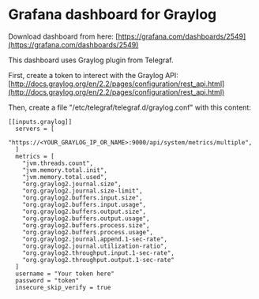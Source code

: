 # Grafana dashboard for Graylog
Download dashboard from here:
[https://grafana.com/dashboards/2549](https://grafana.com/dashboards/2549)

This dashboard uses Graylog plugin from Telegraf.

First, create a token to interect with the Graylog API: [http://docs.graylog.org/en/2.2/pages/configuration/rest_api.html](http://docs.graylog.org/en/2.2/pages/configuration/rest_api.html)

Then, create a file "/etc/telegraf/telegraf.d/graylog.conf" with this content:
```
[[inputs.graylog]]
  servers = [
    "https://<YOUR_GRAYLOG_IP_OR_NAME>:9000/api/system/metrics/multiple",
  ]
  metrics = [
    "jvm.threads.count",
    "jvm.memory.total.init",
    "jvm.memory.total.used",
    "org.graylog2.journal.size",
    "org.graylog2.journal.size-limit",
    "org.graylog2.buffers.input.size",
    "org.graylog2.buffers.input.usage",
    "org.graylog2.buffers.output.size",
    "org.graylog2.buffers.output.usage",
    "org.graylog2.buffers.process.size",
    "org.graylog2.buffers.process.usage",
    "org.graylog2.journal.append.1-sec-rate",
    "org.graylog2.journal.utilization-ratio",
    "org.graylog2.throughput.input.1-sec-rate",
    "org.graylog2.throughput.output.1-sec-rate"
  ]
  username = "Your token here"
  password = "token"
  insecure_skip_verify = true
```
